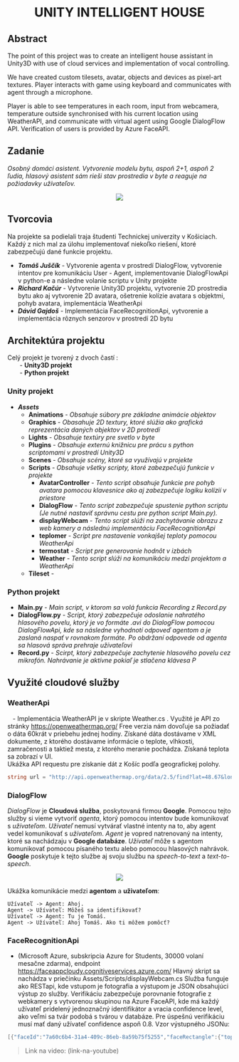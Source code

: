 <h1 align="center">UNITY INTELLIGENT HOUSE</h1>

## Abstract
The point of this project was to create an intelligent house assistant in Unity3D with use of cloud services and implementation
of vocal controlling.

We have created custom tilesets, avatar, objects and devices as pixel-art textures. Player interacts with game using keyboard and communicates with agent through a microphone.

Player is able to see temperatures in each room, input from webcamera, temperature outside synchronised with his current location using WeatherAPI, and communicate with virtual agent using Google DialogFlow API.
Verification of users is provided by Azure FaceAPI.

## Zadanie

*Osobný domáci asistent. Vytvorenie modelu bytu, aspoň 2+1, aspoň 2 ľudia, hlasový asistent sám rieši stav prostredia v byte a reaguje na požiadavky užívateľov.*

<p align="center">
  <img src="https://i.imgur.com/7A8fKBh.png">
</p>

## Tvorcovia
Na projekte sa podielali traja študenti Technickej univerzity v Košiciach. Každý z nich mal za úlohu implementovať niekoľko riešení, ktoré zabezpečujú dané funkcie projektu.

- ***Tomáš Juščík*** - Vytvorenie agenta v prostredí DialogFlow, vytvorenie intentov pre komunikáciu User - Agent, implementovanie DialogFlowApi v python-e a následne volanie scriptu v Unity projekte
- ***Richard Kačúr*** - Vytvorenie Unity3D projektu, vytvorenie 2D prostredia bytu ako aj vytvorenie 2D avatara, ošetrenie kolízie avatara s objektmi, pohyb avatara, implementácia WeatherApi
- ***Dávid Gajdoš*** - Implementácia FaceRecognitionApi, vytvorenie a implementácia rôznych senzorov v prostredí 2D bytu

## Architektúra projektu

Celý projekt je tvorený z dvoch častí : \
&nbsp;&nbsp;&nbsp;&nbsp;&nbsp;&nbsp;&nbsp;- **Unity3D projekt**\
&nbsp;&nbsp;&nbsp;&nbsp;&nbsp;&nbsp;&nbsp;- **Python projekt**
### Unity projekt ###
- ***Assets***
  - **Animations** - *Obsahuje súbory pre základne animácie objektov*
  - **Graphics** - *Obasahuje 2D textury, ktoré slúžia ako grafická reprezentácia daných objektov v 2D protredí*
  - **Lights** - *Obsahuje textúry pre svetlo v byte*
  - **Plugins** - *Obsahuje externú knižnicu pre prácu s python scriptomami v prostredí Unity3D*
  - **Scenes** - *Obsahuje scény, ktoré sa využívajú v projekte*
  - **Scripts** - *Obsahuje všetky scripty, ktoré zabezpečujú funkcie v projekte*
    - **AvatarController** - *Tento script obsahuje funkcie pre pohyb avatara pomocou klavesnice ako aj zabezpečuje logiku kolízií v priestore*
    - **DialogFlow** - *Tento script zabezpečuje spustenie python scriptu (Je nutné nastaviť správnu cestu pre python script Main.py).*
    - **displayWebcam** - *Tento script slúži na zachytávanie obrazu z web kamery a následnú implementáciu FaceRecognitionApi*
    - **teplomer** - *Script pre nastavenie vonkajšej teploty pomocou WeatherApi*
    - **termostat** - *Script pre generovanie hodnôt v izbách*
    - **Weather** - *Tento script slúži na komunikáciu medzi projektom a WeatherApi*
  - **Tileset** - 

### Python projekt ###
- **Main.py** - *Main script, v ktorom sa volá funkcia Recording z Record.py*
- **DialogFlow.py** - *Script, ktorý zabezpečuje odoslanie nahratého hlasového povelu, ktorý je vo formáte .avi do DialogFlow pomocou DialogFlowApi, kde sa následne vyhodnotí odpoveď agentom a je zaslaná naspať v rovnakom formáte. Po obdržaní odpovede od agenta sa hlasová správa prehraje užívateľovi*
- **Record.py** - *Scirpt, ktorý zabezpečuje zachytenie hlasového povelu cez mikrofón. Nahrávanie je aktívne pokiaľ je stlačena klávesa P*

## Využité cloudové služby ##
### WeatherApi ###
&nbsp;&nbsp; - Implementácia WeatherAPI je v skripte Weather.cs . Využité je API zo stránky https://openweathermap.org/ Free verzia nám dovoľuje sa požiadať o dáta 60krát v priebehu jednej hodiny. Získané dáta dostávame v XML dokumente, z ktorého dostávame informácie o teplote, vlhkosti, zamračenosti a taktiež mesta, z ktorého meranie pochádza. Získaná teplota sa zobrazí v UI.\
Ukážka API requestu pre získanie dát z Košíc podľa geografickej polohy.
```C#
string url = "http://api.openweathermap.org/data/2.5/find?lat=48.67&lon=21.33&units=metric&type=accurate&mode=xml&APPID=APPIKEY";
```

### DialogFlow ###
*DialogFlow* je **Cloudová služba**, poskytovaná firmou **Google**. Pomocou tejto služby si vieme vytvoriť *agenta*, ktorý pomocou intentov bude komunikovať s *užívateľom*. *Užívateľ* nemusí vytvárať vlastné intenty na to, aby agent vedel komunikovať s *užívateľom*. *Agent* je vopred natrenovaný na intenty, ktoré sa nachádzaju v **Google databáze**. *Užívateľ* môže s agentom komunikovať pomocou písaného textu alebo pomocou hlasových nahrávok. **Google** poskytuje k tejto službe aj svoju službu na *speech-to-text* a *text-to-speech*.

<p align="center">
  <img src="https://i.imgur.com/9DpgRju.png">
</p>

Ukážka komunikácie medzi **agentom** a **uživateľom**:
```
Užívateľ -> Agent: Ahoj.
Agent -> Užívateľ: Môžeš sa identifikovať?
Užívateľ -> Agent: Tu je Tomáš.
Agent -> Užívateľ: Ahoj Tomáš. Ako ti môžem pomôcť?
```

### FaceRecognitionApi ###
- (Microsoft Azure, subskripcia Azure for Students, 30000 volaní mesačne zdarma), endpoint https://faceappcloudy.cognitiveservices.azure.com/
Hlavný skript sa nachádza v priečinku Assets/Scripts/displayWebcam.cs
Služba funguje ako RESTapi, kde vstupom je fotografia a výstupom je JSON obsahujúci výstup zo služby.
Verifikáciu zabezpečuje porovnanie fotografie z webkamery s vytvorenou skupinou na Azure FaceAPI, kde má každý užívateľ pridelený jednoznačný identifikátor a vracia confidence level, ako veľmi sa tvár podobá s tvárou v databáze. Pre úspešnú verifikáciu musí mať daný užívateľ confidence aspoň 0.8.
Vzor výstupného JSONu: 
```C#
[{"faceId":"7a60c6b4-31a4-409c-86eb-8a59b75f5255","faceRectangle":{"top":202,"left":187,"width":203,"height":203},"faceAttributes":{"smile":0.0,"headPose":{"pitch":-8.1,"roll":2.2,"yaw":-0.6},"gender":"male","age":25.0,"facialHair":{"moustache":0.4,"beard":0.4,"sideburns":0.1},"glasses":"NoGlasses","emotion":{"anger":0.0,"contempt":0.0,"disgust":0.0,"fear":0.0,"happiness":0.0,"neutral":0.999,"sadness":0.001,"surprise":0.001},"blur":{"blurLevel":"high","value":1.0},"exposure":{"exposureLevel":"goodExposure","value":0.59},"noise":{"noiseLevel":"medium","value":0.34},"makeup":{"eyeMakeup":false,"lipMakeup":false},"accessories":[],"occlusion":{"foreheadOccluded":false,"eyeOccluded":false,"mouthOccluded":false},"hair":{"bald":0.82,"invisible":false,"hairColor":[]}}}]
```


>Link na video: (link-na-youtube)


